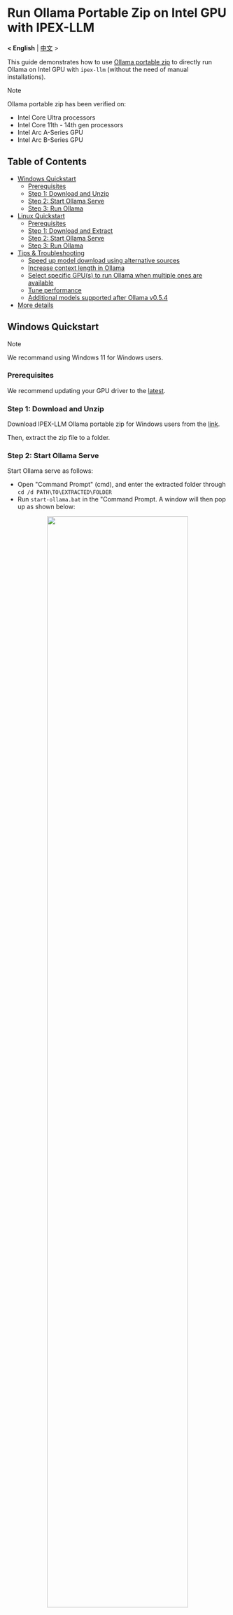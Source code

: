 # Run Ollama Portable Zip on Intel GPU with IPEX-LLM
<p>
  <b>< English</b> | <a href='./ollama_portable_zip_quickstart.zh-CN.md'>中文</a> >
</p>

This guide demonstrates how to use [Ollama portable zip](https://github.com/intel/ipex-llm/releases/tag/v2.2.0-nightly) to directly run Ollama on Intel GPU with `ipex-llm` (without the need of manual installations).

> [!NOTE]
> Ollama portable zip has been verified on:
> - Intel Core Ultra processors
> - Intel Core 11th - 14th gen processors
> - Intel Arc A-Series GPU
> - Intel Arc B-Series GPU

## Table of Contents
- [Windows Quickstart](#windows-quickstart)
  - [Prerequisites](#prerequisites)
  - [Step 1: Download and Unzip](#step-1-download-and-unzip)
  - [Step 2: Start Ollama Serve](#step-2-start-ollama-serve)
  - [Step 3: Run Ollama](#step-3-run-ollama)
- [Linux Quickstart](#linux-quickstart)
  - [Prerequisites](#prerequisites-1)
  - [Step 1: Download and Extract](#step-1-download-and-extract)
  - [Step 2: Start Ollama Serve](#step-2-start-ollama-serve-1)
  - [Step 3: Run Ollama](#step-3-run-ollama-1)
- [Tips & Troubleshooting](#tips--troubleshooting)
  - [Speed up model download using alternative sources](#speed-up-model-download-using-alternative-sources)
  - [Increase context length in Ollama](#increase-context-length-in-ollama)
  - [Select specific GPU(s) to run Ollama when multiple ones are available](#select-specific-gpus-to-run-ollama-when-multiple-ones-are-available)
  - [Tune performance](#tune-performance)
  - [Additional models supported after Ollama v0.5.4](#additional-models-supported-after-ollama-v054)
- [More details](ollama_quickstart.md)

## Windows Quickstart

> [!NOTE]
> We recommand using Windows 11 for Windows users.

### Prerequisites

We recommend updating your GPU driver to the [latest](https://www.intel.com/content/www/us/en/download/785597/intel-arc-iris-xe-graphics-windows.html).

### Step 1: Download and Unzip

Download IPEX-LLM Ollama portable zip for Windows users from the [link](https://github.com/intel/ipex-llm/releases/tag/v2.2.0-nightly).

Then, extract the zip file to a folder.

### Step 2: Start Ollama Serve

Start Ollama serve as follows:

- Open "Command Prompt" (cmd), and enter the extracted folder through `cd /d PATH\TO\EXTRACTED\FOLDER`
- Run `start-ollama.bat` in the "Command Prompt. A window will then pop up as shown below:

<div align="center">
  <img src="https://llm-assets.readthedocs.io/en/latest/_images/ollama_portable_start_ollama_new.png"  width=80%/>
</div>

### Step 3: Run Ollama

You could then use Ollama to run LLMs on Intel GPUs through running `ollama run deepseek-r1:7b` in the same "Command Prompt" (not the pop-up window). You may use any other model.

<div align="center">
  <img src="https://llm-assets.readthedocs.io/en/latest/_images/ollama_portable_run_ollama_new.png"  width=80%/>
</div>

## Linux Quickstart

### Prerequisites

Check your GPU driver version, and update it if needed; we recommend following [Intel client GPU driver installation guide](https://dgpu-docs.intel.com/driver/client/overview.html) to install your GPU driver.

### Step 1: Download and Extract

Download IPEX-LLM Ollama portable tgz for Ubuntu users from the [link](https://github.com/intel/ipex-llm/releases/tag/v2.2.0-nightly).

Then open a terminal, extract the tgz file to a folder.

```bash
tar -xvf [Downloaded tgz file path]
```

### Step 2: Start Ollama Serve

Enter the extracted folder, and run `start-ollama.sh` to start Ollama service.  

```bash
cd PATH/TO/EXTRACTED/FOLDER
./start-ollama.sh
```

<div align="center">
  <img src="https://llm-assets.readthedocs.io/en/latest/_images/ollama_portable_start_ollama_ubuntu.png"  width=80%/>
</div>


### Step 3: Run Ollama

You could then use Ollama to run LLMs on Intel GPUs as follows:

- Open another ternimal, and enter the extracted folder through `cd PATH/TO/EXTRACTED/FOLDER`
- Run `./ollama run deepseek-r1:7b` (you may use any other model)

<div align="center">
  <img src="https://llm-assets.readthedocs.io/en/latest/_images/ollama_portable_run_ollama_ubuntu.png"  width=80%/>
</div>


## Tips & Troubleshooting

### Speed up model download using alternative sources

Ollama by default downloads model from the Ollama library. By setting the environment variable `IPEX_LLM_MODEL_SOURCE` to `modelscope` or `ollama` **before running Ollama**, you could switch the source where the model is downloaded.

For example, if you would like to run `deepseek-r1:7b` but the download speed from the Ollama library is slow, you could download the model from ModelScope as follows:

- For **Windows** users:

  - In the "Command Prompt", navigate to the extracted folder by `cd /d PATH\TO\EXTRACTED\FOLDER`
  - Run `set IPEX_LLM_MODEL_SOURCE=modelscope` in "Command Prompt"
  - Run `ollama run deepseek-r1:7b`

- For **Linux** users:

  - In a terminal other than the one for Ollama serve, navigate to the extracted folder by `cd PATH\TO\EXTRACTED\FOLDER`
  - Run `export IPEX_LLM_MODEL_SOURCE=modelscope` in the terminal
  - Run `./ollama run deepseek-r1:7b`

> [!TIP]
> Model downloaded with `set IPEX_LLM_MODEL_SOURCE=modelscope` will still show actual model id in `ollama list`, e.g.
> ```
> NAME                                                             ID              SIZE      MODIFIED
> modelscope.cn/unsloth/DeepSeek-R1-Distill-Qwen-7B-GGUF:Q4_K_M    f482d5af6aec    4.7 GB    About a minute ago
> ```
> Except for `ollama run` and `ollama pull`, the model should be identified through its actual id, e.g. `ollama rm modelscope.cn/unsloth/DeepSeek-R1-Distill-Qwen-7B-GGUF:Q4_K_M`

### Increase context length in Ollama

By default, Ollama runs model with a context window of 2048 tokens. That is, the model can "remember" at most 2048 tokens of context.

To increase the context length, you could set environment variable `IPEX_LLM_NUM_CTX` **before staring Ollama Serve**, as shwon below (if Ollama serve is already running, please make sure to stop it first):

- For **Windows** users:

  - Open "Command Prompt", and navigate to the extracted folder through `cd /d PATH\TO\EXTRACTED\FOLDER`
  - Set `IPEX_LLM_NUM_CTX` to the desired length in the "Command Prompt, e.g. `set IPEX_LLM_NUM_CTX=16384`
  - Start Ollama serve through `start-ollama.bat`

- For **Linux** users:

  - In a terminal, navigate to the extracted folder through `cd PATH\TO\EXTRACTED\FOLDER`
  - Set `IPEX_LLM_NUM_CTX` to the desired length in the terminal, e.g. `export IPEX_LLM_NUM_CTX=16384`
  - Start Ollama serve through `./start-ollama.sh`

> [!TIP]
> `IPEX_LLM_NUM_CTX` has a higher priority than the `num_ctx` settings in a models' `Modelfile`.

### Select specific GPU(s) to run Ollama when multiple ones are available

If your machine has multiple Intel GPUs, Ollama will by default runs on all of them.

To specify which Intel GPU(s) you would like Ollama to use, you could set environment variable `ONEAPI_DEVICE_SELECTOR` **before starting Ollama Serve**, as follows (if Ollama serve is already running, please make sure to stop it first):

- Identify the id (e.g. 0, 1, etc.) for your multiple GPUs. You could find them in the logs of Ollama serve when loading any models, e.g.:

  <div align="center">
    <img src="https://llm-assets.readthedocs.io/en/latest/_images/ollama_portable_multi_gpus.png"  width=80%/>
  </div>

- For **Windows** users:

  - Open "Command Prompt", and navigate to the extracted folder by `cd /d PATH\TO\EXTRACTED\FOLDER`
  - In the "Command Prompt", set `ONEAPI_DEVICE_SELECTOR` to define the Intel GPU(s) you want to use, e.g. `set ONEAPI_DEVICE_SELECTOR=level_zero:0` (on single Intel GPU), or `set ONEAPI_DEVICE_SELECTOR=level_zero:0;level_zero:1` (on multiple Intel GPUs), in which `0`, `1` should be changed to your desired GPU id
  - Start Ollama serve through `start-ollama.bat`

- For **Linux** users:

  - In a terminal, navigate to the extracted folder by `cd PATH\TO\EXTRACTED\FOLDER`
  - Set `ONEAPI_DEVICE_SELECTOR` to define the Intel GPU(s) you want to use, e.g. `export ONEAPI_DEVICE_SELECTOR=level_zero:0` (on single Intel GPU), or `export ONEAPI_DEVICE_SELECTOR="level_zero:0;level_zero:1"` (on multiple Intel GPUs), in which `0`, `1` should be changed to your desired GPU id
  - Start Ollama serve through `./start-ollama.sh`

### Tune performance

Here are some settings you could try to tune the performance:

#### Environment variable `SYCL_PI_LEVEL_ZERO_USE_IMMEDIATE_COMMANDLISTS`

The environment variable `SYCL_PI_LEVEL_ZERO_USE_IMMEDIATE_COMMANDLISTS` determines the usage of immediate command lists for task submission to the GPU. You could experiment with `SYCL_PI_LEVEL_ZERO_USE_IMMEDIATE_COMMANDLISTS=1` or `0` for best performance.

To enable `SYCL_PI_LEVEL_ZERO_USE_IMMEDIATE_COMMANDLISTS`, set it **before starting Ollama Serve**, as shown below (if Ollama serve is already running, please make sure to stop it first):

- For **Windows** users:

  - Open "Command Prompt", and navigate to the extracted folder through `cd /d PATH\TO\EXTRACTED\FOLDER`
  - Run `set SYCL_PI_LEVEL_ZERO_USE_IMMEDIATE_COMMANDLISTS=1` in "Command Prompt"
  - Start Ollama serve through `start-ollama.bat`

- For **Linux** users:

  - In a terminal, navigate to the extracted folder through `cd PATH\TO\EXTRACTED\FOLDER`
  - Run `export SYCL_PI_LEVEL_ZERO_USE_IMMEDIATE_COMMANDLISTS=1` in the terminal
  - Start Ollama serve through `./start-ollama.sh`

> [!TIP]
> You could refer to [here](https://www.intel.com/content/www/us/en/developer/articles/guide/level-zero-immediate-command-lists.html) regarding more information about Level Zero Immediate Command Lists.

### Additional models supported after Ollama v0.5.4

The currently Ollama Portable Zip is based on Ollama v0.5.4; in addition, the following new models have also been supported in the Ollama Portable Zip:

| Model  | Download (Windows) | Download (Linux) | Model Link |
| - | - | - | - |
| DeepSeek-R1 | `ollama run deepseek-r1` | `./ollama run deepseek-r1` | [deepseek-r1](https://ollama.com/library/deepseek-r1) |
| Openthinker | `ollama run openthinker` | `./ollama run openthinker` | [openthinker](https://ollama.com/library/openthinker) |
| DeepScaleR | `ollama run deepscaler` | `./ollama run deepscaler` | [deepscaler](https://ollama.com/library/deepscaler) |
| Phi-4 | `ollama run phi4` | `./ollama run phi4` | [phi4](https://ollama.com/library/phi4) |
| Dolphin 3.0 | `ollama run dolphin3` | `./ollama run dolphin3` | [dolphin3](https://ollama.com/library/dolphin3) |
| Smallthinker | `ollama run smallthinker` |`./ollama run smallthinker` | [smallthinker](https://ollama.com/library/smallthinker) |
| Granite3.1-Dense |  `ollama run granite3-dense` | `./ollama run granite3-dense` | [granite3.1-dense](https://ollama.com/library/granite3.1-dense) |
| Granite3.1-Moe-3B | `ollama run granite3-moe` | `./ollama run granite3-moe` | [granite3.1-moe](https://ollama.com/library/granite3.1-moe) |
| Gemma 3 1B | `set IPEX_LLM_MODEL_SOURCE=modelscope` <br> `ollama run gemma3:1b` | `set IPEX_LLM_MODEL_SOURCE=modelscope` <br> `./ollama run gemma3:1b`|  [gemma3:1b](https://www.modelscope.cn/models/lmstudio-community/gemma-3-1b-it-GGUF) |
